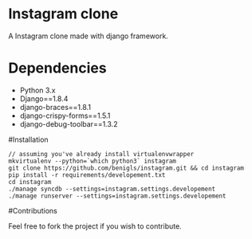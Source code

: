 # Instagram clone

A Instagram clone made with django framework.

# Dependencies

* Python 3.x
* Django==1.8.4
* django-braces==1.8.1
* django-crispy-forms==1.5.1
* django-debug-toolbar==1.3.2

#Installation

    // assuming you've already install virtualenvwrapper
    mkvirtualenv --python=`which python3` instagram
    git clone https://github.com/benigls/instagram.git && cd instagram
    pip install -r requirements/developement.txt
    cd instagram
    ./manage syncdb --settings=instagram.settings.developement
    ./manage runserver --settings=instagram.settings.developement


#Contributions

Feel free to fork the project if you wish to contribute.
